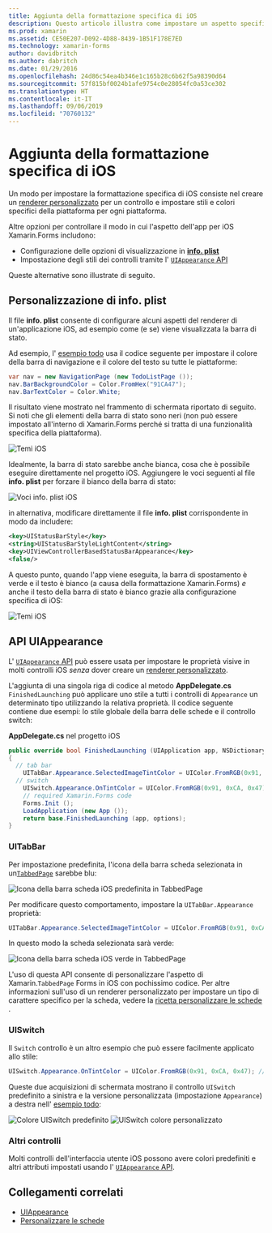 ```yaml
---
title: Aggiunta della formattazione specifica di iOS
description: Questo articolo illustra come impostare un aspetto specifico di iOS senza usare un renderer personalizzato Xamarin.Forms.
ms.prod: xamarin
ms.assetid: CE50E207-D092-4D88-8439-1B51F178E7ED
ms.technology: xamarin-forms
author: davidbritch
ms.author: dabritch
ms.date: 01/29/2016
ms.openlocfilehash: 24d86c54ea4b346e1c165b28c6b62f5a98390d64
ms.sourcegitcommit: 57f815bf0024b1afe9754c0e28054fc0a53ce302
ms.translationtype: HT
ms.contentlocale: it-IT
ms.lasthandoff: 09/06/2019
ms.locfileid: "70760132"
---
```

# <a name="adding-ios-specific-formatting"></a>Aggiunta della formattazione specifica di iOS

Un modo per impostare la formattazione specifica di iOS consiste nel creare un [renderer personalizzato](~/xamarin-forms/app-fundamentals/custom-renderer/index.md) per un controllo e impostare stili e colori specifici della piattaforma per ogni piattaforma.

Altre opzioni per controllare il modo in cui l'aspetto dell'app per iOS Xamarin.Forms includono:

- Configurazione delle opzioni di visualizzazione in [ **info. plist**](#info-plist)
- Impostazione degli stili dei controlli tramite l' [ `UIAppearance` API](#uiappearance)

Queste alternative sono illustrate di seguito.

<a name="info-plist"/>

## <a name="customizing-infoplist"></a>Personalizzazione di info. plist

Il file **info. plist** consente di configurare alcuni aspetti del renderer di un'applicazione iOS, ad esempio come (e se) viene visualizzata la barra di stato.

Ad esempio, l' [esempio todo](https://docs.microsoft.com/samples/xamarin/xamarin-forms-samples/todo) usa il codice seguente per impostare il colore della barra di navigazione e il colore del testo su tutte le piattaforme:

```csharp
var nav = new NavigationPage (new TodoListPage ());
nav.BarBackgroundColor = Color.FromHex("91CA47");
nav.BarTextColor = Color.White;
```

Il risultato viene mostrato nel frammento di schermata riportato di seguito. Si noti che gli elementi della barra di stato sono neri (non può essere impostato all'interno di Xamarin.Forms perché si tratta di una funzionalità specifica della piattaforma).

![](theme-images/status-default-sml.png "Temi iOS")

Idealmente, la barra di stato sarebbe anche bianca, cosa che è possibile eseguire direttamente nel progetto iOS. Aggiungere le voci seguenti al file **info. plist** per forzare il bianco della barra di stato:

![](theme-images/info-plist.png "Voci info. plist iOS")

in alternativa, modificare direttamente il file **info. plist** corrispondente in modo da includere:

```xml
<key>UIStatusBarStyle</key>
<string>UIStatusBarStyleLightContent</string>
<key>UIViewControllerBasedStatusBarAppearance</key>
<false/>
```

A questo punto, quando l'app viene eseguita, la barra di spostamento è verde e il testo è bianco (a causa della formattazione Xamarin.Forms) *e* anche il testo della barra di stato è bianco grazie alla configurazione specifica di iOS:

![](theme-images/status-white-sml.png "Temi iOS")

<a name="uiappearance"/>

## <a name="uiappearance-api"></a>API UIAppearance

L' [ `UIAppearance` API](~/ios/user-interface/ios-ui/introduction-to-the-appearance-api.md) può essere usata per impostare le proprietà visive in molti controlli iOS *senza* dover creare un [renderer personalizzato](~/xamarin-forms/app-fundamentals/custom-renderer/index.md).

L'aggiunta di una singola riga di codice al metodo **AppDelegate.cs** `FinishedLaunching` può applicare uno stile a tutti i controlli di `Appearance` un determinato tipo utilizzando la relativa proprietà. Il codice seguente contiene due esempi: lo stile globale della barra delle schede e il controllo switch:

**AppDelegate.cs** nel progetto iOS

```csharp
public override bool FinishedLaunching (UIApplication app, NSDictionary options)
{
  // tab bar
    UITabBar.Appearance.SelectedImageTintColor = UIColor.FromRGB(0x91, 0xCA, 0x47); // green
  // switch
    UISwitch.Appearance.OnTintColor = UIColor.FromRGB(0x91, 0xCA, 0x47); // green
    // required Xamarin.Forms code
    Forms.Init ();
    LoadApplication (new App ());
    return base.FinishedLaunching (app, options);
}
```

### <a name="uitabbar"></a>UITabBar

Per impostazione predefinita, l'icona della barra scheda selezionata in un[`TabbedPage`](~/xamarin-forms/app-fundamentals/navigation/tabbed-page.md)
sarebbe blu:

![](theme-images/tabbar-default.png "Icona della barra scheda iOS predefinita in TabbedPage")

Per modificare questo comportamento, impostare la `UITabBar.Appearance` proprietà:

```csharp
UITabBar.Appearance.SelectedImageTintColor = UIColor.FromRGB(0x91, 0xCA, 0x47); // green
```

In questo modo la scheda selezionata sarà verde:

![](theme-images/tabbar-custom.png "Icona della barra scheda iOS verde in TabbedPage")

L'uso di questa API consente di personalizzare l'aspetto di Xamarin.`TabbedPage` Forms in iOS con pochissimo codice. Per altre informazioni sull'uso di un renderer personalizzato per impostare un tipo di carattere specifico per la scheda, vedere la [ricetta personalizzare le schede](https://github.com/xamarin/recipes/tree/master/Recipes/xamarin-forms/iOS/customize-tabs) .

### <a name="uiswitch"></a>UISwitch

Il `Switch` controllo è un altro esempio che può essere facilmente applicato allo stile:

```csharp
UISwitch.Appearance.OnTintColor = UIColor.FromRGB(0x91, 0xCA, 0x47); // green
```

Queste due acquisizioni di schermata mostrano il controllo `UISwitch` predefinito a sinistra e la versione personalizzata (impostazione `Appearance`) a destra nell' [esempio todo](https://docs.microsoft.com/samples/xamarin/xamarin-forms-samples/todo):

![](theme-images/switch-default.png "Colore UISwitch predefinito") ![](theme-images/switch-custom.png "UISwitch colore personalizzato")

### <a name="other-controls"></a>Altri controlli

Molti controlli dell'interfaccia utente iOS possono avere colori predefiniti e altri attributi impostati usando l' [ `UIAppearance` API](~/ios/user-interface/ios-ui/introduction-to-the-appearance-api.md).

## <a name="related-links"></a>Collegamenti correlati

- [UIAppearance](~/ios/user-interface/ios-ui/introduction-to-the-appearance-api.md)
- [Personalizzare le schede](https://github.com/xamarin/recipes/tree/master/Recipes/xamarin-forms/iOS/customize-tabs)
